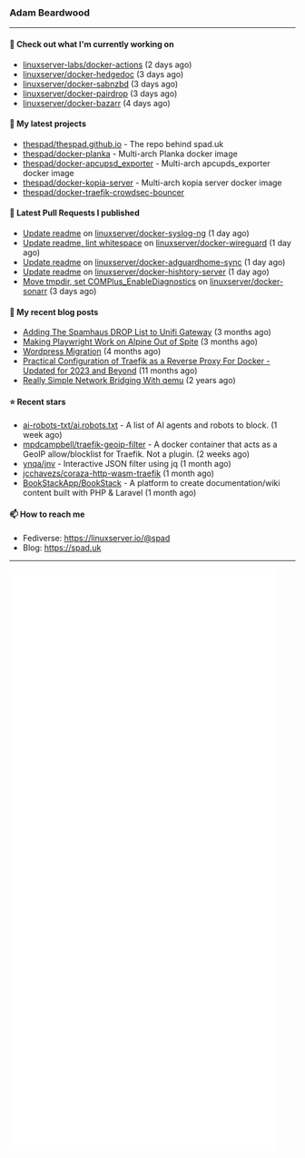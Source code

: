 ### Adam Beardwood
---
#### 👷 Check out what I'm currently working on

- [linuxserver-labs/docker-actions](https://github.com/linuxserver-labs/docker-actions) (2 days ago)
- [linuxserver/docker-hedgedoc](https://github.com/linuxserver/docker-hedgedoc) (3 days ago)
- [linuxserver/docker-sabnzbd](https://github.com/linuxserver/docker-sabnzbd) (3 days ago)
- [linuxserver/docker-pairdrop](https://github.com/linuxserver/docker-pairdrop) (3 days ago)
- [linuxserver/docker-bazarr](https://github.com/linuxserver/docker-bazarr) (4 days ago)

#### 🌱 My latest projects

- [thespad/thespad.github.io](https://github.com/thespad/thespad.github.io) - The repo behind spad.uk
- [thespad/docker-planka](https://github.com/thespad/docker-planka) - Multi-arch Planka docker image
- [thespad/docker-apcupsd_exporter](https://github.com/thespad/docker-apcupsd_exporter) - Multi-arch apcupds_exporter docker image
- [thespad/docker-kopia-server](https://github.com/thespad/docker-kopia-server) - Multi-arch kopia server docker image 
- [thespad/docker-traefik-crowdsec-bouncer](https://github.com/thespad/docker-traefik-crowdsec-bouncer)

#### 🔨 Latest Pull Requests I published

- [Update readme](https://github.com/linuxserver/docker-syslog-ng/pull/27) on [linuxserver/docker-syslog-ng](https://github.com/linuxserver/docker-syslog-ng) (1 day ago)
- [Update readme, lint whitespace](https://github.com/linuxserver/docker-wireguard/pull/341) on [linuxserver/docker-wireguard](https://github.com/linuxserver/docker-wireguard) (1 day ago)
- [Update readme](https://github.com/linuxserver/docker-adguardhome-sync/pull/17) on [linuxserver/docker-adguardhome-sync](https://github.com/linuxserver/docker-adguardhome-sync) (1 day ago)
- [Update readme](https://github.com/linuxserver/docker-hishtory-server/pull/9) on [linuxserver/docker-hishtory-server](https://github.com/linuxserver/docker-hishtory-server) (1 day ago)
- [Move tmpdir, set COMPlus_EnableDiagnostics](https://github.com/linuxserver/docker-sonarr/pull/296) on [linuxserver/docker-sonarr](https://github.com/linuxserver/docker-sonarr) (3 days ago)

#### 📜 My recent blog posts

- [Adding The Spamhaus DROP List to Unifi Gateway](https://www.spad.uk/posts/adding-spamhaus-drop-list-to-unifi-gateway/) (3 months ago)
- [Making Playwright Work on Alpine Out of Spite](https://www.spad.uk/posts/making-playwright-work-on-alpine-out-of-spite/) (3 months ago)
- [Wordpress Migration](https://www.spad.uk/posts/wordpress-migration/) (4 months ago)
- [Practical Configuration of Traefik as a Reverse Proxy For Docker - Updated for 2023 and Beyond](https://www.spad.uk/posts/practical-configuration-of-traefik-as-a-reverse-proxy-for-docker-updated-for-2023/) (11 months ago)
- [Really Simple Network Bridging With qemu](https://www.spad.uk/posts/really-simple-network-bridging-with-qemu/) (2 years ago)

#### ⭐ Recent stars

- [ai-robots-txt/ai.robots.txt](https://github.com/ai-robots-txt/ai.robots.txt) - A list of AI agents and robots to block. (1 week ago)
- [mpdcampbell/traefik-geoip-filter](https://github.com/mpdcampbell/traefik-geoip-filter) - A docker container that acts as a GeoIP allow/blocklist for Traefik. Not a plugin. (2 weeks ago)
- [ynqa/jnv](https://github.com/ynqa/jnv) - Interactive JSON filter using jq (1 month ago)
- [jcchavezs/coraza-http-wasm-traefik](https://github.com/jcchavezs/coraza-http-wasm-traefik) (1 month ago)
- [BookStackApp/BookStack](https://github.com/BookStackApp/BookStack) - A platform to create documentation/wiki content built with PHP &amp; Laravel (1 month ago)

#### 📫 How to reach me
- Fediverse: https://linuxserver.io/@spad
- Blog: https://spad.uk
---
<img src="https://raw.githubusercontent.com/thespad/thespad/main/github-metrics.svg">
